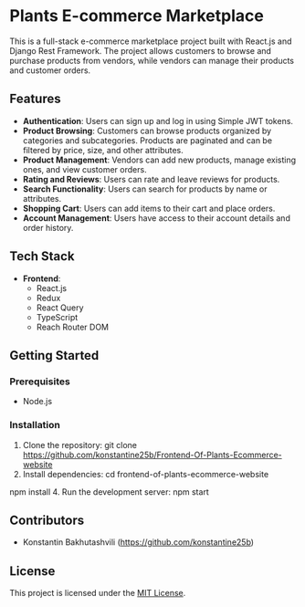 # Plants E-commerce Marketplace

This is a full-stack e-commerce marketplace project built with React.js and Django Rest Framework. The project allows customers to browse and purchase products from vendors, while vendors can manage their products and customer orders.

## Features

- **Authentication**: Users can sign up and log in using Simple JWT tokens.
- **Product Browsing**: Customers can browse products organized by categories and subcategories. Products are paginated and can be filtered by price, size, and other attributes.
- **Product Management**: Vendors can add new products, manage existing ones, and view customer orders.
- **Rating and Reviews**: Users can rate and leave reviews for products.
- **Search Functionality**: Users can search for products by name or attributes.
- **Shopping Cart**: Users can add items to their cart and place orders.
- **Account Management**: Users have access to their account details and order history.

## Tech Stack

- **Frontend**:
  - React.js
  - Redux
  - React Query
  - TypeScript
  - Reach Router DOM
 
## Getting Started

### Prerequisites

- Node.js

### Installation

1. Clone the repository:
git clone https://github.com/konstantine25b/Frontend-Of-Plants-Ecommerce-website
2. Install dependencies:
cd frontend-of-plants-ecommerce-website

npm install
4. Run the development server:
npm start

## Contributors

- Konstantin Bakhutashvili (https://github.com/konstantine25b)

## License

This project is licensed under the [MIT License](LICENSE).







